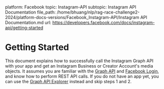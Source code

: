 platform: Facebook
topic: Instagram-API
subtopic: Instagram API Documentation
file_path: /home/bhuang/nlp/rag-race-challenge2-2024/platform-docs-versions/Facebook_Instagram-API/Instagram API Documentation.md
url: https://developers.facebook.com/docs/instagram-api/getting-started

# Getting Started

This document explains how to successfully call the Instagram Graph API with your app and get an Instagram Business or Creator Account's media objects. It assumes you are familiar with the [Graph API](https://developers.facebook.com/docs/graph-api) and [Facebook Login](https://developers.facebook.com/docs/facebook-login), and know how to perform REST API calls. If you do not have an app yet, you can use the [Graph API Explorer](https://developers.facebook.com/tools/explorer) instead and skip steps 1 and 2.